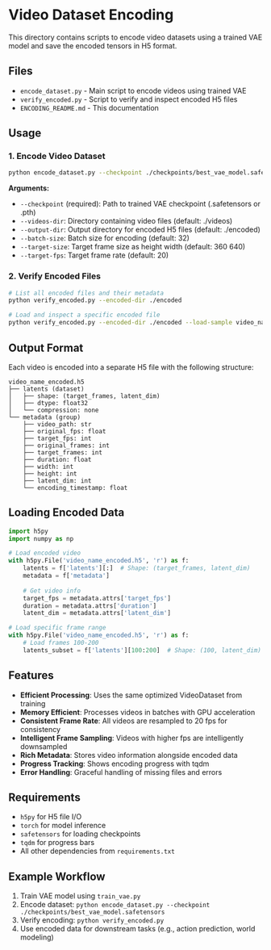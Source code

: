 # Video Dataset Encoding

This directory contains scripts to encode video datasets using a trained VAE model and save the encoded tensors in H5 format.

## Files

- `encode_dataset.py` - Main script to encode videos using trained VAE
- `verify_encoded.py` - Script to verify and inspect encoded H5 files
- `ENCODING_README.md` - This documentation

## Usage

### 1. Encode Video Dataset

```bash
python encode_dataset.py --checkpoint ./checkpoints/best_vae_model.safetensors --videos-dir ./videos --output-dir ./encoded
```

**Arguments:**
- `--checkpoint` (required): Path to trained VAE checkpoint (.safetensors or .pth)
- `--videos-dir`: Directory containing video files (default: ./videos)
- `--output-dir`: Output directory for encoded H5 files (default: ./encoded)
- `--batch-size`: Batch size for encoding (default: 32)
- `--target-size`: Target frame size as height width (default: 360 640)
- `--target-fps`: Target frame rate (default: 20)

### 2. Verify Encoded Files

```bash
# List all encoded files and their metadata
python verify_encoded.py --encoded-dir ./encoded

# Load and inspect a specific encoded file
python verify_encoded.py --encoded-dir ./encoded --load-sample video_name_encoded.h5 --start-frame 0 --end-frame 10
```

## Output Format

Each video is encoded into a separate H5 file with the following structure:

```
video_name_encoded.h5
├── latents (dataset)
│   ├── shape: (target_frames, latent_dim)
│   ├── dtype: float32
│   └── compression: none
└── metadata (group)
    ├── video_path: str
    ├── original_fps: float
    ├── target_fps: int
    ├── original_frames: int
    ├── target_frames: int
    ├── duration: float
    ├── width: int
    ├── height: int
    ├── latent_dim: int
    └── encoding_timestamp: float
```

## Loading Encoded Data

```python
import h5py
import numpy as np

# Load encoded video
with h5py.File('video_name_encoded.h5', 'r') as f:
    latents = f['latents'][:]  # Shape: (target_frames, latent_dim)
    metadata = f['metadata']
    
    # Get video info
    target_fps = metadata.attrs['target_fps']
    duration = metadata.attrs['duration']
    latent_dim = metadata.attrs['latent_dim']

# Load specific frame range
with h5py.File('video_name_encoded.h5', 'r') as f:
    # Load frames 100-200
    latents_subset = f['latents'][100:200]  # Shape: (100, latent_dim)
```

## Features

- **Efficient Processing**: Uses the same optimized VideoDataset from training
- **Memory Efficient**: Processes videos in batches with GPU acceleration
- **Consistent Frame Rate**: All videos are resampled to 20 fps for consistency
- **Intelligent Frame Sampling**: Videos with higher fps are intelligently downsampled
- **Rich Metadata**: Stores video information alongside encoded data
- **Progress Tracking**: Shows encoding progress with tqdm
- **Error Handling**: Graceful handling of missing files and errors

## Requirements

- `h5py` for H5 file I/O
- `torch` for model inference
- `safetensors` for loading checkpoints
- `tqdm` for progress bars
- All other dependencies from `requirements.txt`

## Example Workflow

1. Train VAE model using `train_vae.py`
2. Encode dataset: `python encode_dataset.py --checkpoint ./checkpoints/best_vae_model.safetensors`
3. Verify encoding: `python verify_encoded.py`
4. Use encoded data for downstream tasks (e.g., action prediction, world modeling) 